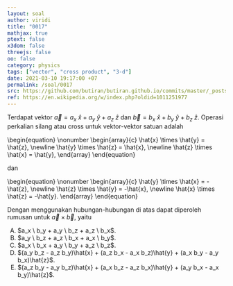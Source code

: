 ```yaml
---
layout: soal
author: viridi
title: "0017"
mathjax: true
ptext: false
x3dom: false
threejs: false
oo: false
category: physics
tags: ["vector", "cross product", "3-d"]
date: 2021-03-10 19:17:00 +07
permalink: /soal/0017
src: https://github.com/butiran/butiran.github.io/commits/master/_posts/soal/01/2021-03-10-vector-cross-product.md
ref: https://en.wikipedia.org/w/index.php?oldid=1011251977
---
```

Terdapat vektor $\vec{a} = a_x \ \hat{x} + a_y \ \hat{y} + a_z \ \hat{z}$ dan $\vec{b} = b_x \ \hat{x} + b_y \ \hat{y} + b_z \ \hat{z}$. Operasi perkalian silang atau cross untuk vektor-vektor satuan adalah

\begin{equation} \nonumber
\begin{array}{c}
\hat{x} \times \hat{y} = \hat{z}, \newline
\hat{y} \times \hat{z} = \hat{x}, \newline
\hat{z} \times \hat{x} = \hat{y},
\end{array}
\end{equation}

dan

\begin{equation} \nonumber
\begin{array}{c}
\hat{y} \times \hat{x} = -\hat{z}, \newline
\hat{z} \times \hat{y} = -\hat{x}, \newline
\hat{x} \times \hat{z} = -\hat{y}.
\end{array}
\end{equation}

Dengan menggunakan hubungan-hubungan di atas dapat diperoleh rumusan untuk $\vec{a} \times \vec{b}$, yaitu

<ol type="A">
<li>$a_x \  b_y + a_y \ b_z + a_z \ b_x$.
<li>$a_y \  b_z + a_z \ b_x + a_x \ b_y$.
<li>$a_x \  b_x + a_y \ b_y + a_z \ b_z$.
<li>$(a_y b_z - a_z b_y)\hat{x} + (a_z b_x - a_x b_z)\hat{y} + (a_x b_y - a_y b_x)\hat{z}$.
<li>$(a_z b_y - a_y b_z)\hat{x} + (a_x b_z - a_z b_x)\hat{y} + (a_y b_x - a_x b_y)\hat{z}$.

